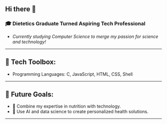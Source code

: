 ## Hi there 👋

### 🎓 Dietetics Graduate Turned Aspiring Tech Professional  
- *Currently studying Computer Science to merge my passion for science and technology!*  

---

## 🔧 Tech Toolbox:
- Programming Languages: C, JavaScript, HTML, CSS, Shell

---

## 🌟 Future Goals:
- 🔬 Combine my expertise in nutrition with technology.  
- 🤖 Use AI and data science to create personalized health solutions.  

---
